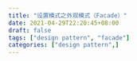 ```yaml
---
title: "设置模式之外观模式（Facade）"
date: 2021-04-29T22:20:45+08:00
draft: false
tags: ["design pattern", "facade"]
categories: ["design pattern",]
---
```


